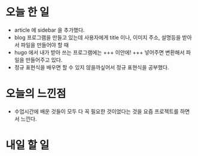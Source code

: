 # 오늘 한 일

- article 에 sidebar 을 추가했다.
- blog 프로그램을 만들고 있는데 사용자에게 title 이나, 이미지 주소, 설명등을 받아서 파일을 만들어야 할 때
- hugo 에서 내가 받아 쓰는 프로그램에는 +++ 이안에! +++ 넣어주면 변환해서 파일을 만들어주고 있다.
- 정규 표현식을 배우면 할 수 있지 않을까싶어서 정규 표현식을 공부했다.

# 오늘의 느낀점

- 수업시간에 배운 것들이 모두 다 꼭 필요한 것이었다는 것을 요즘 프로젝트를 하면서 느낀다.

# 내일 할 일
